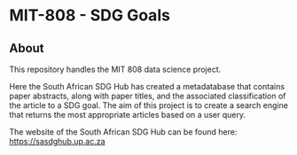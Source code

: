 # MIT-808 - SDG Goals

## About

This repository handles the MIT 808 data science project.

Here the South African SDG Hub has created a metadatabase that contains paper abstracts, along with paper titles, and the associated classification of the article to a SDG goal. The aim of this project is to create a search engine that returns the most appropriate articles based on a user query.

The website of the South African SDG Hub can be found here: https://sasdghub.up.ac.za

